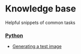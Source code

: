# Knowledge base

Helpful snippets of common tasks

### [Python](https://github.com/axiacore/snippets/blob/master/python.md)

* [Generating a test image](https://github.com/axiacore/snippets/blob/master/python.md#generating-a-test-image)
